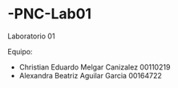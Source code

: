 # -PNC-Lab01
Laboratorio 01

Equipo:
* Christian Eduardo Melgar Canizalez 00110219
* Alexandra Beatriz Aguilar Garcia   00164722
